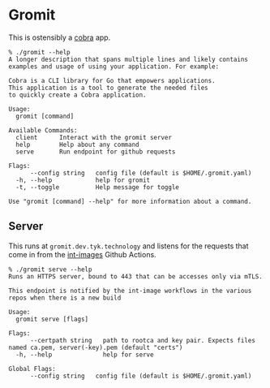 # Gromit

This is ostensibly a [cobra](https://github.com/spf13/cobra "cobra cli") app. 

``` shellsession
% ./gromit --help
A longer description that spans multiple lines and likely contains
examples and usage of using your application. For example:

Cobra is a CLI library for Go that empowers applications.
This application is a tool to generate the needed files
to quickly create a Cobra application.

Usage:
  gromit [command]

Available Commands:
  client      Interact with the gromit server
  help        Help about any command
  serve       Run endpoint for github requests

Flags:
      --config string   config file (default is $HOME/.gromit.yaml)
  -h, --help            help for gromit
  -t, --toggle          Help message for toggle

Use "gromit [command] --help" for more information about a command.
```

## Server

This runs at `gromit.dev.tyk.technology` and listens for the requests that come in from the [int-images](https://github.com/TykTechnologies/tyk-ci/blob/master/wf-gen/int-image.yml.m4 "integration images") Github Actions.

```shellsession
% ./gromit serve --help
Runs an HTTPS server, bound to 443 that can be accesses only via mTLS. 

This endpoint is notified by the int-image workflows in the various repos when there is a new build

Usage:
  gromit serve [flags]

Flags:
      --certpath string   path to rootca and key pair. Expects files named ca.pem, server(-key).pem (default "certs")
  -h, --help              help for serve

Global Flags:
      --config string   config file (default is $HOME/.gromit.yaml)
```
